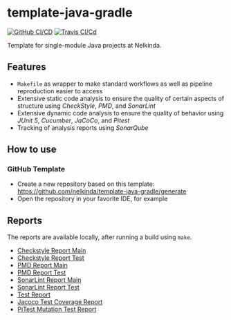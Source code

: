 # template-java-gradle

[![GitHub CI/CD](https://github.com/nelkinda/template-java-gradle/workflows/CI/CD/badge.svg)](https://github.com/nelkinda/template-java-gradle/actions)
[![Travis CI/Cd](https://travis-ci.org/nelkinda/template-java-gradle.svg)](https://travis-ci.org/nelkinda/template-java-gradle)

Template for single-module Java projects at Nelkinda.

## Features
- `Makefile` as wrapper to make standard workflows as well as pipeline reproduction easier to access
- Extensive static code analysis to ensure the quality of certain aspects of structure using _CheckStyle_, _PMD_, and _SonarLint_
- Extensive dynamic code analysis to ensure the quality of behavior using _JUnit 5_, _Cucumber_, _JaCoCo_, and _Pitest_
- Tracking of analysis reports using _SonarQube_

## How to use

### GitHub Template
- Create a new repository based on this template: https://github.com/nelkinda/template-java-gradle/generate
- Open the repository in your favorite IDE, for example

<!-- TODO Replace this README -->
## Reports
The reports are available locally, after running a build using `make`.

* [Checkstyle Report Main](build/reports/checkstyle/checkstyleMain/report.html)
* [Checkstyle Report Test](build/reports/checkstyle/checkstyleTest/report.html)
* [PMD Report Main](build/reports/pmd/pmdMain/report.html)
* [PMD Report Test](build/reports/pmd/pmdTest/report.html)
* [SonarLint Report Main](build/reports/sonarlint/sonarlintMain/report.html)
* [SonarLint Report Test](build/reports/sonarlint/sonarlintTest/report.html)
* [Test Report](build/reports/test/test/html/index.html)
* [Jacoco Test Coverage Report](build/reports/jacoco/test/html/index.html)
* [PiTest Mutation Test Report](build/reports/pitest/index.html)
